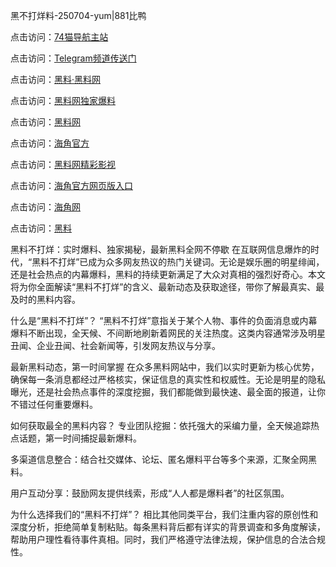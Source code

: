 黑不打烊料-250704-yum|881比鸭

点击访问：<a href="https://74mao.com/">74猫导航主站</a>

点击访问：<a href="https://74mao.com/">Telegram频道传送门</a>

点击访问：<a href="https://heiliaolvzlu3.pages.dev">黑料·黑料网</a>

点击访问：<a href="https://heiliaoyvnrda.pages.dev">黑料网独家爆料</a>

点击访问：<a href="https://haef.pages.dev/">黑料网</a>

点击访问：<a href="https://gdas.pages.dev/">海角官方</a>

点击访问：<a href="https://sdfsh.pages.dev/">黑料网精彩影视</a>

点击访问：<a href="https://sdbsd.pages.dev/">海角官方网页版入口</a>

点击访问：<a href="https://ert-6he.pages.dev/">海角网</a>

点击访问：<a href="https://gbs-3wd.pages.dev/">黑料</a>

黑料不打烊：实时爆料、独家揭秘，最新黑料全网不停歇
在互联网信息爆炸的时代，“黑料不打烊”已成为众多网友热议的热门关键词。无论是娱乐圈的明星绯闻，还是社会热点的内幕爆料，黑料的持续更新满足了大众对真相的强烈好奇心。本文将为你全面解读“黑料不打烊”的含义、最新动态及获取途径，带你了解最真实、最及时的黑料内容。

什么是“黑料不打烊”？
“黑料不打烊”意指关于某个人物、事件的负面消息或内幕爆料不断出现，全天候、不间断地刷新着网民的关注热度。这类内容通常涉及明星丑闻、企业丑闻、社会新闻等，引发网友热议与分享。

最新黑料动态，第一时间掌握
在众多黑料网站中，我们以实时更新为核心优势，确保每一条消息都经过严格核实，保证信息的真实性和权威性。无论是明星的隐私曝光，还是社会热点事件的深度挖掘，我们都能做到最快速、最全面的报道，让你不错过任何重要爆料。

如何获取最全的黑料内容？
专业团队挖掘：依托强大的采编力量，全天候追踪热点话题，第一时间捕捉最新爆料。

多渠道信息整合：结合社交媒体、论坛、匿名爆料平台等多个来源，汇聚全网黑料。

用户互动分享：鼓励网友提供线索，形成“人人都是爆料者”的社区氛围。

为什么选择我们的“黑料不打烊”？
相比其他同类平台，我们注重内容的原创性和深度分析，拒绝简单复制粘贴。每条黑料背后都有详实的背景调查和多角度解读，帮助用户理性看待事件真相。同时，我们严格遵守法律法规，保护信息的合法合规性。
